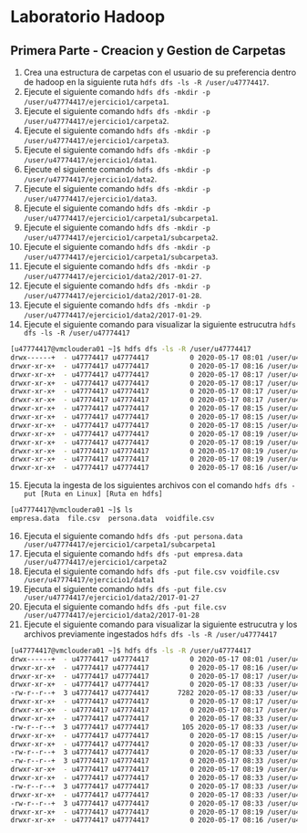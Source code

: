 # Laboratorio Hadoop
## Primera Parte - Creacion y Gestion de Carpetas
1. Crea una estructura de carpetas con el usuario de su preferencia dentro de hadoop en la siguiente ruta ```hdfs dfs -ls -R /user/u47774417```.
2. Ejecute el siguiente comando ```hdfs dfs -mkdir -p /user/u47774417/ejercicio1/carpeta1```.
3. Ejecute el siguiente comando ```hdfs dfs -mkdir -p /user/u47774417/ejercicio1/carpeta2```.
4. Ejecute el siguiente comando ```hdfs dfs -mkdir -p /user/u47774417/ejercicio1/carpeta3```.
5. Ejecute el siguiente comando ```hdfs dfs -mkdir -p /user/u47774417/ejercicio1/data1```.
6. Ejecute el siguiente comando ```hdfs dfs -mkdir -p /user/u47774417/ejercicio1/data2```.
7. Ejecute el siguiente comando ```hdfs dfs -mkdir -p /user/u47774417/ejercicio1/data3```.
8. Ejecute el siguiente comando ```hdfs dfs -mkdir -p /user/u47774417/ejercicio1/carpeta1/subcarpeta1```.
9. Ejecute el siguiente comando ```hdfs dfs -mkdir -p /user/u47774417/ejercicio1/carpeta1/subcarpeta2```.
10. Ejecute el siguiente comando ```hdfs dfs -mkdir -p /user/u47774417/ejercicio1/carpeta1/subcarpeta3```.
11. Ejecute el siguiente comando ```hdfs dfs -mkdir -p /user/u47774417/ejercicio1/data2/2017-01-27```.
12. Ejecute el siguiente comando ```hdfs dfs -mkdir -p /user/u47774417/ejercicio1/data2/2017-01-28```.
13. Ejecute el siguiente comando ```hdfs dfs -mkdir -p /user/u47774417/ejercicio1/data2/2017-01-29```.
14. Ejecute el siguiente comando para visualizar la siguiente estrucutra ```hdfs dfs -ls -R /user/u47774417```
```bash
[u47774417@vmcloudera01 ~]$ hdfs dfs -ls -R /user/u47774417
drwx------+  - u47774417 u47774417          0 2020-05-17 08:01 /user/u47774417/.Trash
drwxr-xr-x+  - u47774417 u47774417          0 2020-05-17 08:16 /user/u47774417/ejercicio1
drwxr-xr-x+  - u47774417 u47774417          0 2020-05-17 08:17 /user/u47774417/ejercicio1/carpeta1
drwxr-xr-x+  - u47774417 u47774417          0 2020-05-17 08:17 /user/u47774417/ejercicio1/carpeta1/subcarpeta1
drwxr-xr-x+  - u47774417 u47774417          0 2020-05-17 08:17 /user/u47774417/ejercicio1/carpeta1/subcarpeta2
drwxr-xr-x+  - u47774417 u47774417          0 2020-05-17 08:17 /user/u47774417/ejercicio1/carpeta1/subcarpeta3
drwxr-xr-x+  - u47774417 u47774417          0 2020-05-17 08:15 /user/u47774417/ejercicio1/carpeta2
drwxr-xr-x+  - u47774417 u47774417          0 2020-05-17 08:15 /user/u47774417/ejercicio1/carpeta3
drwxr-xr-x+  - u47774417 u47774417          0 2020-05-17 08:15 /user/u47774417/ejercicio1/data1
drwxr-xr-x+  - u47774417 u47774417          0 2020-05-17 08:19 /user/u47774417/ejercicio1/data2
drwxr-xr-x+  - u47774417 u47774417          0 2020-05-17 08:19 /user/u47774417/ejercicio1/data2/2017-01-27
drwxr-xr-x+  - u47774417 u47774417          0 2020-05-17 08:19 /user/u47774417/ejercicio1/data2/2017-01-28
drwxr-xr-x+  - u47774417 u47774417          0 2020-05-17 08:19 /user/u47774417/ejercicio1/data2/2017-01-29
drwxr-xr-x+  - u47774417 u47774417          0 2020-05-17 08:16 /user/u47774417/ejercicio1/data3
```
15. Ejecuta la ingesta de los siguientes archivos con el comando ```hdfs dfs -put [Ruta en Linux] [Ruta en hdfs]```
```bash
[u47774417@vmcloudera01 ~]$ ls
empresa.data  file.csv  persona.data  voidfile.csv
```
16. Ejecuta el siguiente comando ```hdfs dfs -put persona.data /user/u47774417/ejercicio1/carpeta1/subcarpeta1```
17. Ejecuta el siguiente comando ```hdfs dfs -put empresa.data /user/u47774417/ejercicio1/carpeta2```
18. Ejecuta el siguiente comando ```hdfs dfs -put file.csv voidfile.csv /user/u47774417/ejercicio1/data1```
19. Ejecuta el siguiente comando ```hdfs dfs -put file.csv /user/u47774417/ejercicio1/data2/2017-01-27```
19. Ejecuta el siguiente comando ```hdfs dfs -put file.csv /user/u47774417/ejercicio1/data2/2017-01-28```
20. Ejecute el siguiente comando para visualizar la siguiente estrucutra y los archivos previamente ingestados ```hdfs dfs -ls -R /user/u47774417```
```bash
[u47774417@vmcloudera01 ~]$ hdfs dfs -ls -R /user/u47774417
drwx------+  - u47774417 u47774417          0 2020-05-17 08:01 /user/u47774417/.Trash
drwxr-xr-x+  - u47774417 u47774417          0 2020-05-17 08:16 /user/u47774417/ejercicio1
drwxr-xr-x+  - u47774417 u47774417          0 2020-05-17 08:17 /user/u47774417/ejercicio1/carpeta1
drwxr-xr-x+  - u47774417 u47774417          0 2020-05-17 08:33 /user/u47774417/ejercicio1/carpeta1/subcarpeta1
-rw-r--r--+  3 u47774417 u47774417       7282 2020-05-17 08:33 /user/u47774417/ejercicio1/carpeta1/subcarpeta1/persona.data
drwxr-xr-x+  - u47774417 u47774417          0 2020-05-17 08:17 /user/u47774417/ejercicio1/carpeta1/subcarpeta2
drwxr-xr-x+  - u47774417 u47774417          0 2020-05-17 08:17 /user/u47774417/ejercicio1/carpeta1/subcarpeta3
drwxr-xr-x+  - u47774417 u47774417          0 2020-05-17 08:33 /user/u47774417/ejercicio1/carpeta2
-rw-r--r--+  3 u47774417 u47774417        105 2020-05-17 08:33 /user/u47774417/ejercicio1/carpeta2/empresa.data
drwxr-xr-x+  - u47774417 u47774417          0 2020-05-17 08:15 /user/u47774417/ejercicio1/carpeta3
drwxr-xr-x+  - u47774417 u47774417          0 2020-05-17 08:33 /user/u47774417/ejercicio1/data1
-rw-r--r--+  3 u47774417 u47774417          0 2020-05-17 08:33 /user/u47774417/ejercicio1/data1/file.csv
-rw-r--r--+  3 u47774417 u47774417          0 2020-05-17 08:33 /user/u47774417/ejercicio1/data1/voidfile.csv
drwxr-xr-x+  - u47774417 u47774417          0 2020-05-17 08:19 /user/u47774417/ejercicio1/data2
drwxr-xr-x+  - u47774417 u47774417          0 2020-05-17 08:33 /user/u47774417/ejercicio1/data2/2017-01-27
-rw-r--r--+  3 u47774417 u47774417          0 2020-05-17 08:33 /user/u47774417/ejercicio1/data2/2017-01-27/file.csv
drwxr-xr-x+  - u47774417 u47774417          0 2020-05-17 08:33 /user/u47774417/ejercicio1/data2/2017-01-28
-rw-r--r--+  3 u47774417 u47774417          0 2020-05-17 08:33 /user/u47774417/ejercicio1/data2/2017-01-28/file.csv
drwxr-xr-x+  - u47774417 u47774417          0 2020-05-17 08:19 /user/u47774417/ejercicio1/data2/2017-01-29
drwxr-xr-x+  - u47774417 u47774417          0 2020-05-17 08:16 /user/u47774417/ejercicio1/data3
```